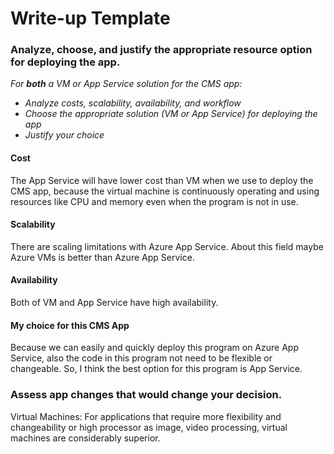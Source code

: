 # Write-up Template

### Analyze, choose, and justify the appropriate resource option for deploying the app.

*For **both** a VM or App Service solution for the CMS app:*
- *Analyze costs, scalability, availability, and workflow*
- *Choose the appropriate solution (VM or App Service) for deploying the app*
- *Justify your choice*

#### Cost

The App Service will have lower cost than VM when we use to deploy the CMS app, because the virtual machine is continuously operating and using resources like CPU and memory even when the program is not in use.

#### Scalability

There are scaling limitations with Azure App Service. About this field maybe Azure VMs is better than Azure App Service.

#### Availability

Both of VM and App Service have high availability.


#### My choice for this CMS App

Because we can easily and quickly deploy this program on Azure App Service, also the code in this program not need to be flexible or changeable. So, I think the best option for this program is App Service.

### Assess app changes that would change your decision.

Virtual Machines: For applications that require more flexibility and changeability or high processor as image, video processing, virtual machines are considerably superior.
